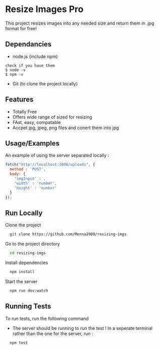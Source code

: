 
# Resize Images Pro

This project resizes images into any needed size and return them in .jpg format for free!

## Dependancies 
- node.js (include npm)
```
check if you have them
$ node -v
$ npm -v
```
- Git (to clone the project locally)
## Features

- Totally Free
- Offers wide range of sized for resizing 
- FAst, easy, compatable
- Accpet jpg, jpeg, png files and conert them into jpg


## Usage/Examples

An example of using the server separated locally :

```javascript
fetch("http://localhost:3000/uploads", {
  method : 'POST',
  body: {
    'imgInput' : ,
    'width' : 'number',
    'height' : 'number'
  }
});
```


## Run Locally

Clone the project

```bash
  git clone https://github.com/Menna2909/resizing-imgs
```

Go to the project directory

```bash
  cd resizing-imgs
```

Install dependencies

```bash
  npm install
```

Start the server

```bash
  npm run dev:watch
```


## Running Tests

To run tests, run the following command
- The server should be running to run the test !
In a seperate terminal rather than the one for the server, run :

```bash
  npm test
```

